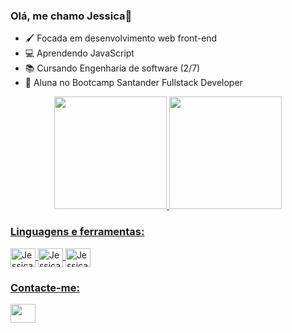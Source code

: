 ### Olá, me chamo Jessica👋

- 🖌️ Focada em desenvolvimento web front-end
- 💻 Aprendendo JavaScript
- 📚 Cursando Engenharia de software (2/7)
- 📘 Aluna no Bootcamp Santander Fullstack Developer


<div align="center">
  <a href="https://github.com/Jessica-Vieira">
  <img height="180em" src="https://github-readme-stats.vercel.app/api?username=Jessica-Vieira&show_icons=true&theme=buefy&include_all_commits=true&count_private=true"/>
  <img height="180em" src="https://github-readme-stats.vercel.app/api/top-langs/?username=Jessica-Vieira&layout=compact&langs_count=7&theme=buefy"/>
</div>
<h3 align="left">Linguagens e ferramentas:</h3>
<div style="display: inline_block">
  <img align="center" alt="Jessica-HTML" height="30" width="40" src="https://cdn.jsdelivr.net/gh/devicons/devicon/icons/html5/html5-plain-wordmark.svg">
  <img align="center" alt="Jessica-CSS" height="30" width="40" src="https://cdn.jsdelivr.net/gh/devicons/devicon/icons/css3/css3-plain-wordmark.svg">
  <img align="center" alt="Jessica-JS" height="30" width="40" src="https://cdn.jsdelivr.net/gh/devicons/devicon/icons/javascript/javascript-plain.svg">
</div>
  <h3 align="left">Contacte-me:</h3>
  <a href="https://www.linkedin.com/in/jessica-vieira-ba6306215?lipi=urn%3Ali%3Apage%3Ad_flagship3_profile_view_base_contact_details%3BGYe0nkItTQGuach2OZDQAg%3D%3D" target="blank"><img align="center" src="https://cdn.jsdelivr.net/npm/simple-icons@3.0.1/icons/linkedin.svg" alt="" height="30" width="40" /></a>
